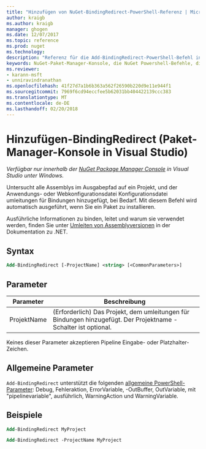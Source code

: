 ```yaml
---
title: "Hinzufügen von NuGet-BindingRedirect-PowerShell-Referenz | Microsoft Docs"
author: kraigb
ms.author: kraigb
manager: ghogen
ms.date: 12/07/2017
ms.topic: reference
ms.prod: nuget
ms.technology: 
description: "Referenz für die Add-BindingRedirect-PowerShell-Befehl in der NuGet-Paket-Manager-Konsole in Visual Studio."
keywords: NuGet-Paket-Manager-Konsole, die NuGet Powershell-Befehle, die NuGet Powershell-Referenz, Add-BindingRedirect
ms.reviewer:
- karann-msft
- unniravindranathan
ms.openlocfilehash: 41f27d7a1b6b363a562f26590b220d9e11e944f1
ms.sourcegitcommit: 7969f6cd94eccfee5b62031bb404422139ccc383
ms.translationtype: MT
ms.contentlocale: de-DE
ms.lasthandoff: 02/20/2018
---
```

# <a name="add-bindingredirect-package-manager-console-in-visual-studio"></a>Hinzufügen-BindingRedirect (Paket-Manager-Konsole in Visual Studio)

*Verfügbar nur innerhalb der [NuGet Package Manager Console](package-manager-console.md) in Visual Studio unter Windows.*

Untersucht alle Assemblys im Ausgabepfad auf ein Projekt, und der Anwendungs- oder Webkonfigurationsdatei Konfigurationsdatei umleitungen für Bindungen hinzugefügt, bei Bedarf. Mit diesem Befehl wird automatisch ausgeführt, wenn Sie ein Paket zu installieren.

Ausführliche Informationen zu binden, leitet und warum sie verwendet werden, finden Sie unter [Umleiten von Assemblyversionen](/dotnet/framework/configure-apps/redirect-assembly-versions) in der Dokumentation zu .NET.

## <a name="syntax"></a>Syntax

```ps
Add-BindingRedirect [-ProjectName] <string> [<CommonParameters>]
```

## <a name="parameters"></a>Parameter

| Parameter | Beschreibung |
| --- | --- |
| ProjektName | (Erforderlich) Das Projekt, dem umleitungen für Bindungen hinzugefügt. Der Projektname - Schalter ist optional. |

Keines dieser Parameter akzeptieren Pipeline Eingabe- oder Platzhalter-Zeichen.

## <a name="common-parameters"></a>Allgemeine Parameter

`Add-BindingRedirect` unterstützt die folgenden [allgemeine PowerShell-Parameter](http://go.microsoft.com/fwlink/?LinkID=113216): Debug, Fehleraktion, ErrorVariable, -OutBuffer, OutVariable, mit "pipelinevariable", ausführlich, WarningAction und WarningVariable.

## <a name="examples"></a>Beispiele

```ps
Add-BindingRedirect MyProject

Add-BindingRedirect -ProjectName MyProject
```